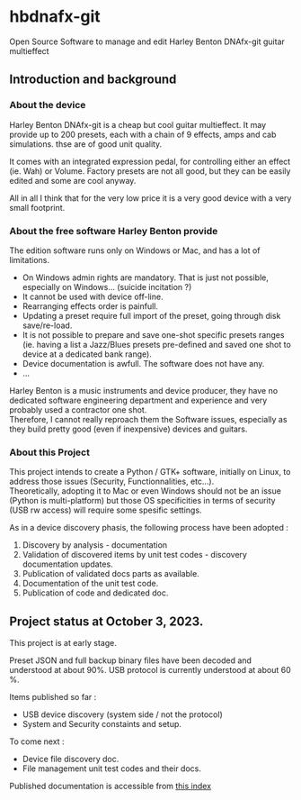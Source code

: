 # hbdnafx-git

Open Source Software to manage and edit Harley Benton DNAfx-git guitar multieffect

## Introduction and background

### About the device

Harley Benton DNAfx-git is a cheap but cool guitar multieffect.
It may provide up to 200 presets, each with a chain of 9 effects, amps and cab simulations.
thse are of good unit quality.

It comes with an integrated expression pedal, for controlling either an effect (ie. Wah) or Volume.
Factory presets are not all good, but they can be easily edited and some are cool anyway.

All in all I think that for the very low price it is a very good device with a very small footprint.

### About the free software Harley Benton provide

The edition software runs only on Windows or Mac, and has a lot of limitations.
- On Windows  admin rights are mandatory. That is just not possible, especially on Windows... (suicide incitation ?)
- It cannot be used with device off-line.
- Rearranging effects order is painfull.
- Updating a preset require full import of the preset, going through disk save/re-load.
- It is not possible to prepare and save one-shot specific presets ranges (ie. having a list a Jazz/Blues presets pre-defined and saved one shot to device at a dedicated bank range).
- Device documentation is awfull. The software does not have any.
- ...

Harley Benton is a music instruments and device producer, they have no dedicated software engineering department and experience and very probably used a contractor one shot.<br>
Therefore, I cannot really reproach them the Software issues, especially as they build pretty good (even if inexpensive) devices and guitars.<br>

### About this Project

This project intends to create a Python / GTK+ software, initially on Linux, to address those issues (Security, Functionnalities, etc...).<br>
Theoretically, adopting it to Mac or even Windows should not be an issue (Python is multi-platform) but those OS specificities in terms of security (USB rw access) will require some spesific settings.

As in a device discovery phasis, the following process have been adopted :
1. Discovery by analysis - documentation
2. Validation of discovered items by unit test codes - discovery documentation updates.
3. Publication of validated docs parts as available.
3. Documentation of the unit test code.
4. Publication of code and dedicated doc.

## Project status at October 3, 2023.

This project is at early stage.<br>

Preset JSON and full backup binary files have been decoded and understood at about 90%.
USB protocol is currently understood at about 60 %.<br>

Items published so far :
- USB device discovery (system side / not the protocol)
- System and Security constaints and setup.

To come next :

- Device file discovery doc.
- File management unit test codes and their docs.

Published documentation is accessible from [this index](./doc/OO_INTRO_INDEX.md)
